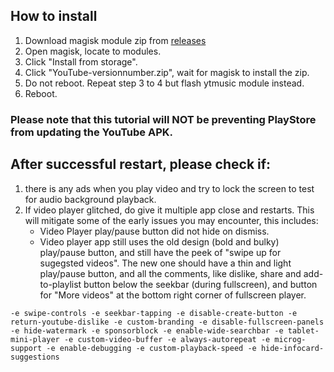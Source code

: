 ## How to install
1. Download magisk module zip from [releases](https://github.com/HaiziIzzudin/rvncd/releases)
2. Open magisk, locate to modules.
3. Click "Install from storage".
4. Click "YouTube-versionnumber.zip", wait for magisk to install the zip.
5. Do not reboot. Repeat step 3 to 4 but flash ytmusic module instead.
6. Reboot.

### Please note that this tutorial will NOT be preventing PlayStore from updating the YouTube APK.

## After successful restart, please check if:
1. there is any ads when you play video and try to lock the screen to test for audio background playback.
2. If video player glitched, do give it multiple app close and restarts. This will mitigate some of the early issues you may encounter, this includes:
    * Video Player play/pause button did not hide on dismiss.
    * Video player app still uses the old design (bold and bulky) play/pause button, and still have the peek of "swipe up for sugegsted videos". The new one should have a thin and light play/pause button, and all the comments, like dislike, share and add-to-playlist button below the seekbar (during fullscreen), and button for "More videos" at the bottom right corner of fullscreen player.

```
-e swipe-controls -e seekbar-tapping -e disable-create-button -e return-youtube-dislike -e custom-branding -e disable-fullscreen-panels -e hide-watermark -e sponsorblock -e enable-wide-searchbar -e tablet-mini-player -e custom-video-buffer -e always-autorepeat -e microg-support -e enable-debugging -e custom-playback-speed -e hide-infocard-suggestions
```
